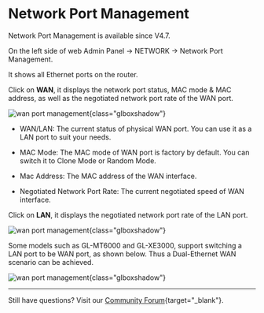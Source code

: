 # Network Port Management

Network Port Management is available since V4.7.

On the left side of web Admin Panel -> NETWORK -> Network Port Management.

It shows all Ethernet ports on the router. 

Click on **WAN**, it displays the network port status, MAC mode & MAC address, as well as the negotiated network port rate of the WAN port. 

![wan port management](https://static.gl-inet.com/docs/router/en/4/interface_guide/network_port_management/wan.png){class="glboxshadow"}

- WAN/LAN: The current status of physical WAN port. You can use it as a LAN port to suit your needs. 

- MAC Mode: The MAC mode of WAN port is factory by default. You can switch it to Clone Mode or Random Mode.

- Mac Address: The MAC address of the WAN interface.

- Negotiated Network Port Rate: The current negotiated speed of WAN interface.


Click on **LAN**, it displays the negotiated network port rate of the LAN port.

![wan port management](https://static.gl-inet.com/docs/router/en/4/interface_guide/network_port_management/lan.png){class="glboxshadow"}

Some models such as GL-MT6000 and GL-XE3000, support switching a LAN port to be WAN port, as shown below. Thus a Dual-Ethernet WAN scenario can be achieved.

![wan port management](https://static.gl-inet.com/docs/router/en/4/interface_guide/network_port_management/wan2_mt6000.png){class="glboxshadow"}

---

Still have questions? Visit our [Community Forum](https://forum.gl-inet.com){target="_blank"}.